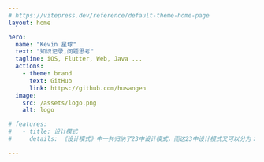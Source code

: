 ```yaml
---
# https://vitepress.dev/reference/default-theme-home-page
layout: home

hero:
  name: "Kevin 星球"
  text: "知识记录,问题思考"
  tagline: iOS, Flutter, Web, Java ...
  actions:
    - theme: brand
      text: GitHub
      link: https://github.com/husangen
  image:
    src: /assets/logo.png
    alt: logo

# features:
#   - title: 设计模式
#     details: 《设计模式》中一共归纳了23中设计模式，而这23中设计模式又可以分为：创建型、结构型和行为型

---
```


<style>
:root {
  --vp-home-hero-name-color: transparent;
  --vp-home-hero-name-background: -webkit-linear-gradient(120deg, #bd34fe 30%, #41d1ff);

  --vp-home-hero-image-background-image: linear-gradient(-45deg, #bd34fe 50%, #47caff 50%);
  --vp-home-hero-image-filter: blur(44px);
}

@media (min-width: 640px) {
  :root {
    --vp-home-hero-image-filter: blur(56px);
  }
}

@media (min-width: 960px) {
  :root {
    --vp-home-hero-image-filter: blur(68px);
  }
}
</style>
